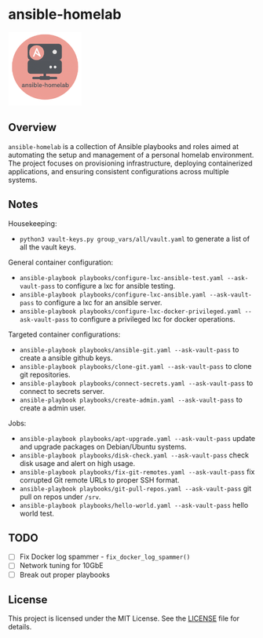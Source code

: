 # ansible-homelab

<img src='docs/images/ansible-homelab.png' width='150'>

## Overview

`ansible-homelab` is a collection of Ansible playbooks and roles aimed at automating the setup and management of a personal homelab environment. The project focuses on provisioning infrastructure, deploying containerized applications, and ensuring consistent configurations across multiple systems.

## Notes
Housekeeping:
- `python3 vault-keys.py group_vars/all/vault.yaml` to generate a list of all the vault keys.

General container configuration:
- `ansible-playbook playbooks/configure-lxc-ansible-test.yaml --ask-vault-pass` to configure a lxc for ansible testing.
- `ansible-playbook playbooks/configure-lxc-ansible.yaml --ask-vault-pass` to configure a lxc for an ansible server.
- `ansible-playbook playbooks/configure-lxc-docker-privileged.yaml --ask-vault-pass` to configure a privileged lxc for docker operations.

Targeted container configurations:
- `ansible-playbook playbooks/ansible-git.yaml --ask-vault-pass` to create a ansible github keys.
- `ansible-playbook playbooks/clone-git.yaml --ask-vault-pass` to clone git repositories.
- `ansible-playbook playbooks/connect-secrets.yaml --ask-vault-pass` to connect to secrets server.
- `ansible-playbook playbooks/create-admin.yaml --ask-vault-pass` to create a admin user.

Jobs:
- `ansible-playbook playbooks/apt-upgrade.yaml --ask-vault-pass` update and upgrade packages on Debian/Ubuntu systems.
- `ansible-playbook playbooks/disk-check.yaml --ask-vault-pass` check disk usage and alert on high usage.
- `ansible-playbook playbooks/fix-git-remotes.yaml --ask-vault-pass` fix corrupted Git remote URLs to proper SSH format.
- `ansible-playbook playbooks/git-pull-repos.yaml --ask-vault-pass` git pull on repos under `/srv`.
- `ansible-playbook playbooks/hello-world.yaml --ask-vault-pass` hello world test.

## TODO

- ☐ Fix Docker log spammer - `fix_docker_log_spammer()`
- ☐ Network tuning for 10GbE
- ☐ Break out proper playbooks

## License

This project is licensed under the MIT License. See the [LICENSE](LICENSE) file for details.
